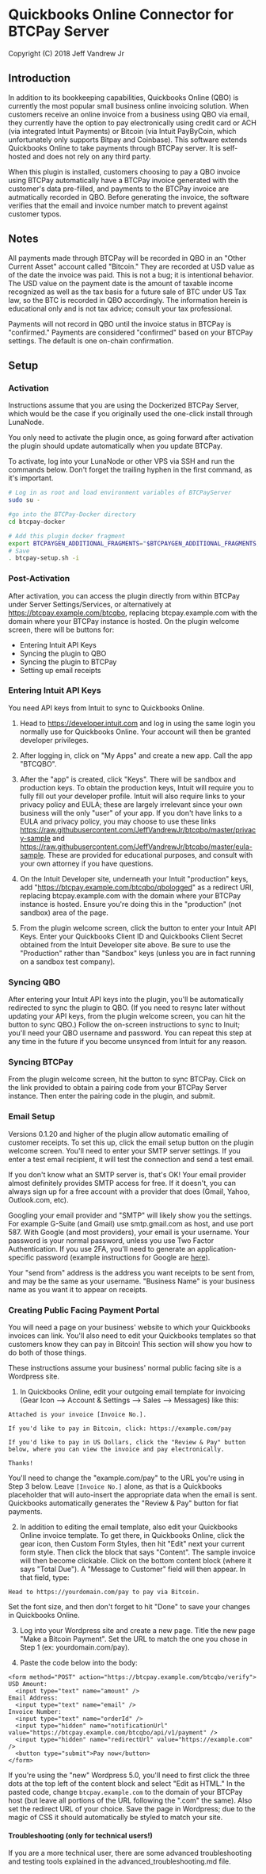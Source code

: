 <h1>Quickbooks Online Connector for BTCPay Server</h1>

Copyright (C) 2018 Jeff Vandrew Jr

<h2>Introduction</h2>

In addition to its bookkeeping capabilities, Quickbooks Online (QBO) is currently the most popular small business online invoicing solution. When customers receive an online invoice from a business using QBO via email, they currently have the option to pay electronically using credit card or ACH (via integrated Intuit Payments) or Bitcoin (via Intuit PayByCoin, which unfortunately only supports Bitpay and Coinbase). This software extends Quickbooks Online to take payments through BTCPay server. It is self-hosted and does not rely on any third party.

When this plugin is installed, customers choosing to pay a QBO invoice using BTCPay automatically have a BTCPay invoice generated with the customer's data pre-filled, and payments to the BTCPay invoice are autmatically recorded in QBO. Before generating the invoice, the software verifies that the email and invoice number match to prevent against customer typos.

<h2>Notes</h2>

All payments made through BTCPay will be recorded in QBO in an "Other Current Asset" account called "Bitcoin." They are recorded at USD value as of the date the invoice was paid. This is not a bug; it is intentional behavior. The USD value on the payment date is the amount of taxable income recognized as well as the tax basis for a future sale of BTC under US Tax law, so the BTC is recorded in QBO accordingly. The information herein is educational only and is not tax advice; consult your tax professional.

Payments will not record in QBO until the invoice status in BTCPay is "confirmed." Payments are considered "confirmed" based on your BTCPay settings. The default is one on-chain confirmation.

<h2>Setup</h2>

<h3>Activation</h3>

Instructions assume that you are using the Dockerized BTCPay Server, which would be the case if you originally used the one-click install through LunaNode.

You only need to activate the plugin once, as going forward after activation the plugin should update automatically when you update BTCPay.

To activate, log into your LunaNode or other VPS via SSH and run the commands below. Don't forget the trailing hyphen in the first command, as it's important.

```bash
# Log in as root and load environment variables of BTCPayServer
sudo su -

#go into the BTCPay-Docker directory
cd btcpay-docker

# Add this plugin docker fragment
export BTCPAYGEN_ADDITIONAL_FRAGMENTS="$BTCPAYGEN_ADDITIONAL_FRAGMENTS;opt-add-btcqbo"
# Save
. btcpay-setup.sh -i
```

<h3>Post-Activation</h3>

After activation, you can access the plugin directly from within BTCPay under Server Settings/Services, or alternatively at https://btcpay.example.com/btcqbo, replacing btcpay.example.com with the domain where your BTCPay instance is hosted. On the plugin welcome screen, there will be buttons for:

* Entering Intuit API Keys
* Syncing the plugin to QBO
* Syncing the plugin to BTCPay
* Setting up email receipts

<h3>Entering Intuit API Keys</h3>

You need API keys from Intuit to sync to Quickbooks Online.

1. Head to https://developer.intuit.com and log in using the same login you normally use for Quickbooks Online. Your account will then be granted developer privileges.

2. After logging in, click on "My Apps" and create a new app. Call the app "BTCQBO".

3. After the "app" is created, click "Keys". There will be sandbox and production keys. To obtain the production keys, Intuit will require you to fully fill out your developer profile. Intuit will also require links to your privacy policy and EULA; these are largely irrelevant since your own business will the only "user" of your app. If you don't have links to a EULA and privacy policy, you may choose to use these links https://raw.githubusercontent.com/JeffVandrewJr/btcqbo/master/privacy-sample and https://raw.githubusercontent.com/JeffVandrewJr/btcqbo/master/eula-sample. These are provided for educational purposes, and consult with your own attorney if you have questions. 

4. On the Intuit Developer site, underneath your Intuit "production" keys, add "https://btcpay.example.com/btcqbo/qbologged" as a redirect URI, replacing btcpay.example.com with the domain where your BTCPay instance is hosted. Ensure you're doing this in the "production" (not sandbox) area of the page.

5. From the plugin welcome screen, click the button to enter your Intuit API Keys. Enter your Quickbooks Client ID and Quickbooks Client Secret obtained from the Intuit Developer site above. Be sure to use the "Production" rather than "Sandbox" keys (unless you are in fact running on a sandbox test company).

<h3>Syncing QBO</h3>

After entering your Intuit API keys into the plugin, you'll be automatically redirected to sync the plugin to QBO. (If you need to resync later without updating your API keys, from the plugin welcome screen, you can hit the button to sync QBO.) Follow the on-screen instructions to sync to Inuit; you'll need your QBO username and password. You can repeat this step at any time in the future if you become unsynced from Intuit for any reason.

<h3>Syncing BTCPay</h3>

From the plugin welcome screen, hit the button to sync BTCPay. Click on the link provided to obtain a pairing code from your BTCPay Server instance. Then enter the pairing code in the plugin, and submit.

<h3>Email Setup</h3>

Versions 0.1.20 and higher of the plugin allow automatic emailing of customer receipts. To set this up, click the email setup button on the plugin welcome screen. You'll need to enter your SMTP server settings. If you enter a test email recipient, it will test the connection and send a test email.

If you don't know what an SMTP server is, that's OK! Your email provider almost definitely provides SMTP access for free. If it doesn't, you can always sign up for a free account with a provider that does (Gmail, Yahoo, Outlook.com, etc).

Googling your email provider and "SMTP" will likely show you the settings. For example G-Suite (and Gmail) use smtp.gmail.com as host, and use port 587. With Google (and most providers), your email is your username. Your password is your normal password, unless you use Two Factor Authentication. If you use 2FA, you'll need to generate an application-specific password (example instructions for Google are [here](https://support.google.com/mail/answer/185833?hl=en)).

Your "send from" address is the address you want receipts to be sent from, and may be the same as your username. "Business Name" is your business name as you want it to appear on receipts.

<h3>Creating Public Facing Payment Portal</h3>

You will need a page on your business' website to which your Quickbooks invoices can link. You'll also need to edit your Quickbooks templates so that customers know they can pay in Bitcoin! This section will show you how to do both of those things.

These instructions assume your business' normal public facing site is a Wordpress site. 

1. In Quickbooks Online, edit your outgoing email template for invoicing (Gear Icon --> Account & Settings --> Sales --> Messages) like this:
```
Attached is your invoice [Invoice No.]. 

If you'd like to pay in Bitcoin, click: https://example.com/pay

If you'd like to pay in US Dollars, click the "Review & Pay" button below, where you can view the invoice and pay electronically.

Thanks!
```
You'll need to change the "example.com/pay" to the URL you're using in Step 3 below. Leave `[Invoice No.]` alone, as that is a Quickbooks placeholder that will auto-insert the appropriate data when the email is sent. Quickbooks automatically generates the "Review & Pay" button for fiat payments.

2. In addition to editing the email template, also edit your Quickbooks Online invoice template. To get there, in Quickbooks Online, click the gear icon, then Custom Form Styles, then hit "Edit" next your current form style. Then click the block that says "Content". The sample invoice will then become clickable. Click on the bottom content block (where it says "Total Due"). A "Message to Customer" field will then appear. In that field, type:
```
Head to https://yourdomain.com/pay to pay via Bitcoin.
```
Set the font size, and then don't forget to hit "Done" to save your changes in Quickbooks Online.

3. Log into your Wordpress site and create a new page. Title the new page "Make a Bitcoin Payment". Set the URL to match the one you chose in Step 1 (ex: yourdomain.com/pay).

4. Paste the code below into the body:
```
<form method="POST" action="https://btcpay.example.com/btcqbo/verify">
USD Amount:
  <input type="text" name="amount" />
Email Address:
  <input type="text" name="email" />
Invoice Number:
  <input type="text" name="orderId" />
  <input type="hidden" name="notificationUrl" value="https://btcpay.example.com/btcqbo/api/v1/payment" />
  <input type="hidden" name="redirectUrl" value="https://example.com" />
  <button type="submit">Pay now</button>
</form>
```
If you're using the "new" Wordpress 5.0, you'll need to first click the three dots at the top left of the content block and select "Edit as HTML." In the pasted code, change `btcpay.example.com` to the domain of your BTCPay host (but leave all portions of the URL following the ".com" the same). Also set the redirect URL of your choice. Save the page in Wordpress; due to the magic of CSS it should automatically be styled to match your site.

<h4>Troubleshooting (only for technical users!)</h4>

If you are a more technical user, there are some advanced troubleshooting and testing tools explained in the advanced_troubleshooting.md file.
